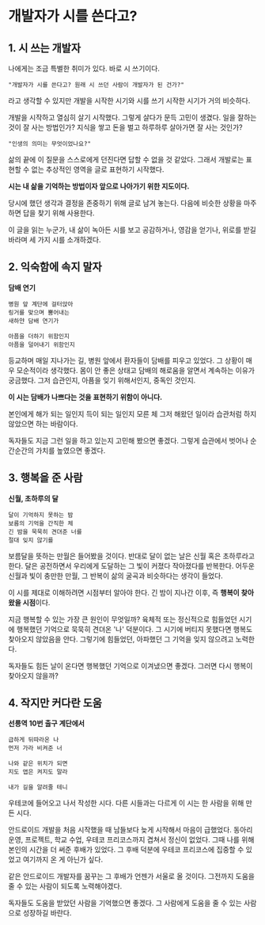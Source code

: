 # 개발자가 시를 쓴다고?

## 1. 시 쓰는 개발자

나에게는 조금 특별한 취미가 있다.
바로 시 쓰기이다.

    "개발자가 시를 쓴다고? 원래 시 쓰던 사람이 개발자가 된 건가?"

라고 생각할 수 있지만
개발을 시작한 시기와 시를 쓰기 시작한 시기가 거의 비슷하다.

개발을 시작하고 열심히 살기 시작했다.
그렇게 살다가 문득 고민이 생겼다.
일을 잘하는 것이 잘 사는 방법인가?
지식을 쌓고 돈을 벌고 하루하루 살아가면 잘 사는 것인가?

    "인생의 의미는 무엇이었나요?"

삶의 끝에 이 질문을 스스로에게 던진다면 답할 수 없을 것 같았다.
그래서 개발로는 표현할 수 없는 추상적인 영역을 글로 표현하기 시작했다.

**시는 내 삶을 기억하는 방법이자 앞으로 나아가기 위한 지도이다.**

당시에 했던 생각과 결정을 존중하기 위해 글로 남겨 놓는다.
다음에 비슷한 상황을 마주하면 답을 찾기 위해 사용한다.

이 글을 읽는 누군가, 내 삶이 녹아든 시를 보고
공감하거나, 영감을 얻기나, 위로를 받길 바라며 세 가지 시를 소개하겠다.

## 2. 익숙함에 속지 말자

**담배 연기**

```
병원 앞 계단에 걸터앉아
링거를 맞으며 뿜어내는
새하얀 담배 연기가

아픔을 더하기 위함인지
아픔을 덜어내기 위함인지

```

등교하며 매일 지나가는 길, 병원 앞에서 환자들이 담배를 피우고 있었다.
그 상황이 매우 모순적이라 생각했다.
몸이 안 좋은 상태고 담배의 해로움을 알면서 계속하는 이유가 궁금했다.
그저 습관인지, 아픔을 잊기 위해서인지, 중독인 것인지.

**이 시는 담배가 나쁘다는 것을 표현하기 위함이 아니다.**

본인에게 해가 되는 일인지 득이 되는 일인지 모른 체
그저 해왔던 일이라 습관처럼 하지 않았으면 하는 바람이다.

독자들도 지금 그런 일을 하고 있는지 고민해 봤으면 좋겠다.
그렇게 습관에서 벗어나 순간순간의 가치를 높였으면 좋겠다.

## 3. 행복을 준 사람

**신월, 초하루의 달**

```
달이 기억하지 못하는 밤
보름의 기억을 간직한 체
긴 밤을 묵묵히 견뎌준 너를
절대 잊지 않기를
```

보름달을 뜻하는 만월은 들어봤을 것이다.
반대로 달이 없는 날은 신월 혹은 초하루라고 한다.
달은 공전하면서 우리에게 도달하는 그 빛이 커졌다 작아졌다를 반복한다.
어두운 신월과 빛이 충만한 만월, 그 반복이 삶의 굴곡과 비슷하다는 생각이 들었다.

이 시를 제대로 이해하려면 시점부터 알아야 한다.
긴 밤이 지나간 이후, 즉 **행복이 찾아왔을 시점**이다.

지금 행복할 수 있는 가장 큰 원인이 무엇일까?
육체적 또는 정신적으로 힘들었던 시기에 행복했던 기억으로 묵묵히 견뎌온 '나' 덕분이다.
그 시기에 버티지 못했다면 행복도 찾아오지 않았음을 안다.
그렇기에 힘들었던, 아파했던 그 기억을 잊지 않으려고 노력한다.

독자들도 힘든 날이 온다면 행복했던 기억으로 이겨냈으면 좋겠다.
그러면 다시 행복이 찾아오지 않을까?

## 4. 작지만 커다란 도움

**선릉역 10번 출구 계단에서**

```
급하게 뒤따라온 나
먼저 가라 비켜준 너

나와 같은 위치가 되면
지도 앱은 켜지도 말라

내가 길을 알려줄 테니
```

우테코에 들어오고 나서 작성한 시다.
다른 시들과는 다르게 이 시는 한 사람을 위해 만든 시다.

안드로이드 개발을 처음 시작했을 때 남들보다 늦게 시작해서 마음이 급했었다.
동아리 운영, 프로젝트, 학교 수업, 우테코 프리코스까지 겹쳐서 정신이 없었다.
그때 나를 위해 본인의 시간을 더 써준 후배가 있었다.
그 후배 덕분에 우테코 프리코스에 집중할 수 있었고 여기까지 온 게 아닌가 싶다.

같은 안드로이드 개발자를 꿈꾸는 그 후배가 언젠가 서울로 올 것이다.
그전까지 도움을 줄 수 있는 사람이 되도록 노력해야겠다.

독자들도 도움을 받았던 사람을 기억했으면 좋겠다.
그 사람에게 도움을 줄 수 있는 사람으로 성장하길 바란다.
